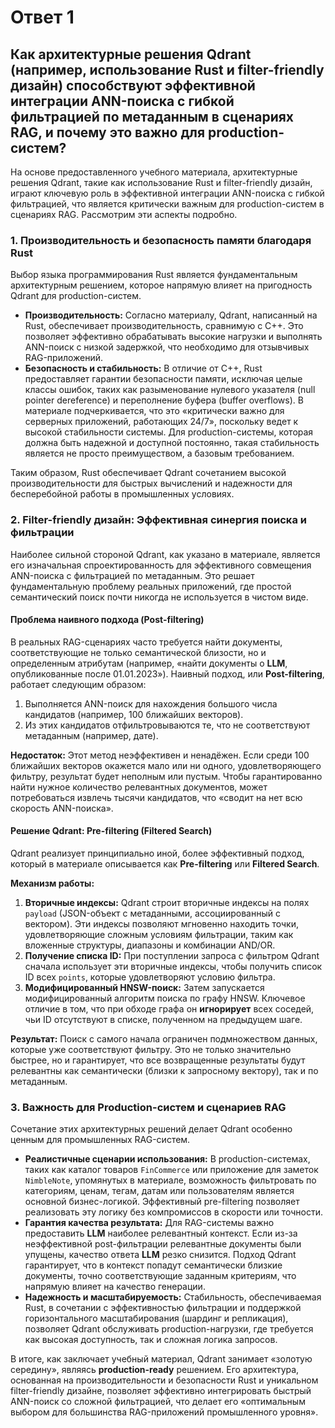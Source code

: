 # Ответ 1

## Как архитектурные решения Qdrant (например, использование Rust и filter-friendly дизайн) способствуют эффективной интеграции ANN-поиска с гибкой фильтрацией по метаданным в сценариях RAG, и почему это важно для production-систем?

На основе предоставленного учебного материала, архитектурные решения Qdrant, такие как использование Rust и filter-friendly дизайн, играют ключевую роль в эффективной интеграции ANN-поиска с гибкой фильтрацией, что является критически важным для production-систем в сценариях RAG. Рассмотрим эти аспекты подробно.

### 1. Производительность и безопасность памяти благодаря Rust

Выбор языка программирования Rust является фундаментальным архитектурным решением, которое напрямую влияет на пригодность Qdrant для production-систем.

*   **Производительность:** Согласно материалу, Qdrant, написанный на Rust, обеспечивает производительность, сравнимую с C++. Это позволяет эффективно обрабатывать высокие нагрузки и выполнять ANN-поиск с низкой задержкой, что необходимо для отзывчивых RAG-приложений.
*   **Безопасность и стабильность:** В отличие от C++, Rust предоставляет гарантии безопасности памяти, исключая целые классы ошибок, таких как разыменование нулевого указателя (null pointer dereference) и переполнение буфера (buffer overflows). В материале подчеркивается, что это «критически важно для серверных приложений, работающих 24/7», поскольку ведет к высокой стабильности системы. Для production-системы, которая должна быть надежной и доступной постоянно, такая стабильность является не просто преимуществом, а базовым требованием.

Таким образом, Rust обеспечивает Qdrant сочетанием высокой производительности для быстрых вычислений и надежности для бесперебойной работы в промышленных условиях.

### 2. Filter-friendly дизайн: Эффективная синергия поиска и фильтрации

Наиболее сильной стороной Qdrant, как указано в материале, является его изначальная спроектированность для эффективного совмещения ANN-поиска с фильтрацией по метаданным. Это решает фундаментальную проблему реальных приложений, где простой семантический поиск почти никогда не используется в чистом виде.

#### Проблема наивного подхода (Post-filtering)

В реальных RAG-сценариях часто требуется найти документы, соответствующие не только семантической близости, но и определенным атрибутам (например, «найти документы о **LLM**, опубликованные после 01.01.2023»). Наивный подход, или **Post-filtering**, работает следующим образом:
1.  Выполняется ANN-поиск для нахождения большого числа кандидатов (например, 100 ближайших векторов).
2.  Из этих кандидатов отфильтровываются те, что не соответствуют метаданным (например, дате).

**Недостаток:** Этот метод неэффективен и ненадёжен. Если среди 100 ближайших векторов окажется мало или ни одного, удовлетворяющего фильтру, результат будет неполным или пустым. Чтобы гарантированно найти нужное количество релевантных документов, может потребоваться извлечь тысячи кандидатов, что «сводит на нет всю скорость ANN-поиска».

#### Решение Qdrant: Pre-filtering (Filtered Search)

Qdrant реализует принципиально иной, более эффективный подход, который в материале описывается как **Pre-filtering** или **Filtered Search**.

**Механизм работы:**
1.  **Вторичные индексы:** Qdrant строит вторичные индексы на полях `payload` (JSON-объект с метаданными, ассоциированный с вектором). Эти индексы позволяют мгновенно находить точки, удовлетворяющие сложным условиям фильтрации, таким как вложенные структуры, диапазоны и комбинации AND/OR.
2.  **Получение списка ID:** При поступлении запроса с фильтром Qdrant сначала использует эти вторичные индексы, чтобы получить список ID всех `points`, которые удовлетворяют условию фильтра.
3.  **Модифицированный HNSW-поиск:** Затем запускается модифицированный алгоритм поиска по графу HNSW. Ключевое отличие в том, что при обходе графа он **игнорирует** всех соседей, чьи ID отсутствуют в списке, полученном на предыдущем шаге.

**Результат:** Поиск с самого начала ограничен подмножеством данных, которые уже соответствуют фильтру. Это не только значительно быстрее, но и гарантирует, что все возвращенные результаты будут релевантны как семантически (близки к запросному вектору), так и по метаданным.

### 3. Важность для Production-систем и сценариев RAG

Сочетание этих архитектурных решений делает Qdrant особенно ценным для промышленных RAG-систем.

*   **Реалистичные сценарии использования:** В production-системах, таких как каталог товаров `FinCommerce` или приложение для заметок `NimbleNote`, упомянутых в материале, возможность фильтровать по категориям, ценам, тегам, датам или пользователям является основной бизнес-логикой. Эффективный pre-filtering позволяет реализовать эту логику без компромиссов в скорости или точности.
*   **Гарантия качества результата:** Для RAG-системы важно предоставить **LLM** наиболее релевантный контекст. Если из-за неэффективной post-фильтрации релевантные документы были упущены, качество ответа **LLM** резко снизится. Подход Qdrant гарантирует, что в контекст попадут семантически близкие документы, точно соответствующие заданным критериям, что напрямую влияет на качество генерации.
*   **Надежность и масштабируемость:** Стабильность, обеспечиваемая Rust, в сочетании с эффективностью фильтрации и поддержкой горизонтального масштабирования (шардинг и репликация), позволяет Qdrant обслуживать production-нагрузки, где требуется как высокая доступность, так и сложная логика запросов.

В итоге, как заключает учебный материал, Qdrant занимает «золотую середину», являясь **production-ready** решением. Его архитектура, основанная на производительности и безопасности Rust и уникальном filter-friendly дизайне, позволяет эффективно интегрировать быстрый ANN-поиск со сложной фильтрацией, что делает его «оптимальным выбором для большинства RAG-приложений промышленного уровня».
